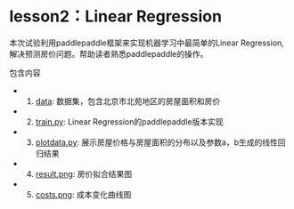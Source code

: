 # lesson2：Linear Regression

本次试验利用paddlepaddle框架来实现机器学习中最简单的Linear Regression,解决预测房价问题。帮助读者熟悉paddlepaddle的操作。

包含内容

* 1. [data](data.txt): 数据集，包含北京市北苑地区的房屋面积和房价
* 2. [train.py](train.py): Linear Regression的paddlepaddle版本实现
* 3. [plotdata.py](plotdata.py): 展示房屋价格与房屋面积的分布以及参数a，b生成的线性回归结果
* 4. [result.png](result.png): 房价拟合结果图
* 5. [costs.png](costs.png): 成本变化曲线图
